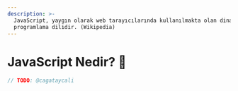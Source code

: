 ```yaml
---
description: >-
  JavaScript, yaygın olarak web tarayıcılarında kullanılmakta olan dinamik bir
  programlama dilidir. (Wikipedia)
---
```


# JavaScript Nedir? 🥚

```javascript
// TODO: @cagataycali
```



